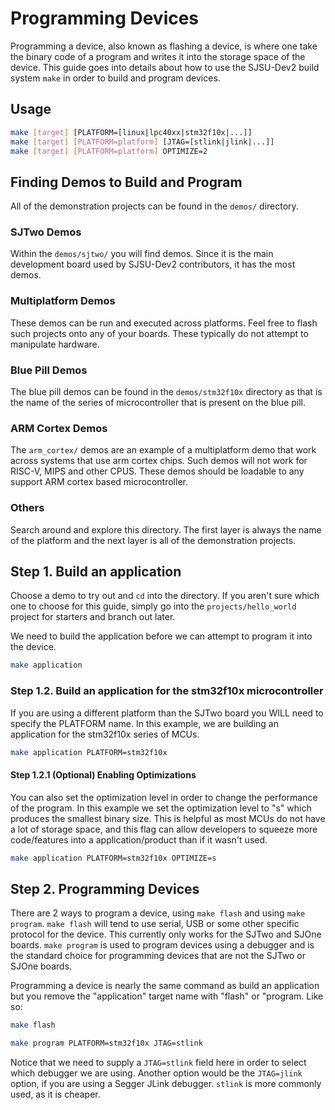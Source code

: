 # Programming Devices

Programming a device, also known as flashing a device, is where one take the
binary code of a program and writes it into the storage space of the device.
This guide goes into details about how to use the SJSU-Dev2 build system `make`
in order to build and program devices.

## Usage

```bash
make [target] [PLATFORM=[linux|lpc40xx|stm32f10x|...]]
make [target] [PLATFORM=platform] [JTAG=[stlink|jlink|...]]
make [target] [PLATFORM=platform] OPTIMIZE=2
```

## Finding Demos to Build and Program

All of the demonstration projects can be found in the `demos/` directory.

### SJTwo Demos

Within the `demos/sjtwo/` you will find demos. Since it is the main
development board used by SJSU-Dev2 contributors, it has the most demos.

### Multiplatform Demos

These demos can be run and executed across platforms. Feel free to flash such
projects onto any of your boards. These typically do not attempt to manipulate
hardware.

### Blue Pill Demos

The blue pill demos can be found in the `demos/stm32f10x` directory as that is
the name of the series of microcontroller that is present on the blue pill.

### ARM Cortex Demos

The `arm_cortex/` demos are an example of a multiplatform demo that work across
systems that use arm cortex chips. Such demos will not work for RISC-V, MIPS and
other CPUS. These demos should be loadable to any support ARM cortex based
microcontroller.

### Others

Search around and explore this directory. The first layer is always the name of
the platform and the next layer is all of the demonstration projects.

## Step 1. Build an application

Choose a demo to try out and `cd` into the directory. If you aren't sure which
one to choose for this guide, simply go into the `projects/hello_world` project
for starters and branch out later.

We need to build the application before we can attempt to program it into the
device.

```bash
make application
```

### Step 1.2. Build an application for the stm32f10x microcontroller

If you are using a different platform than the SJTwo board you WILL need to
specify the PLATFORM name. In this example, we are building an application for
the stm32f10x series of MCUs.

```bash
make application PLATFORM=stm32f10x
```

#### Step 1.2.1 (Optional) Enabling Optimizations

You can also set the optimization level in order to change the performance of
the program. In this example we set the optimization level to "s" which produces
the smallest binary size. This is helpful as most MCUs do not have a lot of
storage space, and this flag can allow developers to squeeze more code/features
into a application/product than if it wasn't used.

```bash
make application PLATFORM=stm32f10x OPTIMIZE=s
```

## Step 2. Programming Devices

There are 2 ways to program a device, using `make flash` and using
`make program`. `make flash` will tend to use serial, USB or some other specific
protocol for the device. This currently only works for the SJTwo and SJOne
boards. `make program` is used to program devices using a debugger and is the
standard choice for programming devices that are not the SJTwo or SJOne boards.

Programming a device is nearly the same command as build an application but you
remove the "application" target name with "flash" or "program. Like so:

```bash
make flash
```

```bash
make program PLATFORM=stm32f10x JTAG=stlink
```

Notice that we need to supply a `JTAG=stlink` field here in order to select
which debugger we are using. Another option would be the `JTAG=jlink` option, if
you are using a Segger JLink debugger. `stlink` is more commonly used, as it is
cheaper.
